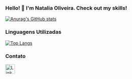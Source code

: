 ### Hello! 👋  I'm Natalia Oliveira. Check out my skills!



[![Anurag's GitHub stats](https://github-readme-stats.vercel.app/api?username=nataliacolive)](https://github.com/nataliacolive/github-readme-stats)



### Linguagens Utilizadas

[![Top Langs](https://github-readme-stats.vercel.app/api/top-langs/?username=nataliacolive&layout=compact)](https://github.com/nataliacolive/github-readme-stats)


### Contato 


[<img src='https://img.shields.io/badge/LinkedIn-007785?style=for-the-badge&logo=linkedin&logoColor=white' alt='Linkedin' height='30'>](https://www.linkedin.com/in/nataliaclv/)
